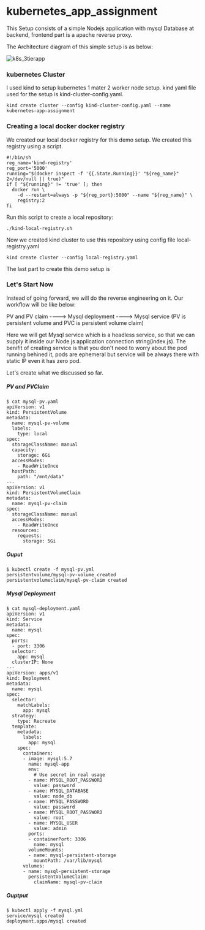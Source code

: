 # kubernetes_app_assignment

This Setup consists of a simple Nodejs application with mysql Database at backend, frontend part is a apache reverse proxy.

The Architecture diagram of this simple setup is as below:

![k8s_3tierapp](https://user-images.githubusercontent.com/44415163/124374101-fe62a100-dcb5-11eb-9b6f-1c8d0f7d21ee.png)


### kubernetes Cluster

I used kind to setup kubernetes 1 mater 2 worker node setup. kind yaml file used for the setup is kind-cluster-config.yaml.

```
kind create cluster --config kind-cluster-config.yaml --name kubernetes-app-assignment
```

### Creating a local docker docker registry

We created our local docker registry for this demo setup. We created this registry using a script.

```
#!/bin/sh
reg_name='kind-registry'
reg_port='5000'
running="$(docker inspect -f '{{.State.Running}}' "${reg_name}" 2>/dev/null || true)"
if [ "${running}" != 'true' ]; then
  docker run \
    -d --restart=always -p "${reg_port}:5000" --name "${reg_name}" \
    registry:2
fi
```

Run this script to create a local repository:

```
./kind-local-registry.sh
```
 Now we created kind cluster to use this repository using config file local-registry.yaml
 
 ```
 kind create cluster --config local-registry.yaml
 ```
 
 The last part to create this demo setup is 
 
### Let's Start Now

Instead of going forward, we will do the reverse engineering on it. Our workflow will be like below:

PV and PV claim ----> Mysql deployment ----> Mysql service (PV is persistent volume and PVC is persistent volume claim)

Here we will get Mysql service which is a headless service, so that we can supply it inside our Node js application connection string(index.js). The benifit of creating service is that you don't need to worry about the pod running behined it, pods are ephemeral but service will be always there with static IP even it has zero pod.

Let's create what we discussed so far.

##### PV and PVClaim

```
$ cat mysql-pv.yaml
apiVersion: v1
kind: PersistentVolume
metadata:
  name: mysql-pv-volume
  labels:
    type: local
spec:
  storageClassName: manual
  capacity:
    storage: 6Gi
  accessModes:
    - ReadWriteOnce
  hostPath:
    path: "/mnt/data"
---
apiVersion: v1
kind: PersistentVolumeClaim
metadata:
  name: mysql-pv-claim
spec:
  storageClassName: manual
  accessModes:
    - ReadWriteOnce
  resources:
    requests:
      storage: 5Gi
```

##### Ouput

```
$ kubectl create -f mysql-pv.yml
persistentvolume/mysql-pv-volume created
persistentvolumeclaim/mysql-pv-claim created
```

##### Mysql Deployment

```
$ cat mysql-deployment.yaml
apiVersion: v1
kind: Service
metadata:
  name: mysql
spec:
  ports:
  - port: 3306
  selector:
    app: mysql
  clusterIP: None
---
apiVersion: apps/v1
kind: Deployment
metadata:
  name: mysql
spec:
  selector:
    matchLabels:
      app: mysql
  strategy:
    type: Recreate
  template:
    metadata:
      labels:
        app: mysql
    spec:
      containers:
      - image: mysql:5.7
        name: mysql-app
        env:
          # Use secret in real usage
        - name: MYSQL_ROOT_PASSWORD
          value: password
        - name: MYSQL_DATABASE     
          value: node_db           
        - name: MYSQL_PASSWORD     
          value: password          
        - name: MYSQL_ROOT_PASSWORD
          value: root              
        - name: MYSQL_USER         
          value: admin             
        ports:
        - containerPort: 3306
          name: mysql
        volumeMounts:
        - name: mysql-persistent-storage
          mountPath: /var/lib/mysql
      volumes:
      - name: mysql-persistent-storage
        persistentVolumeClaim:
          claimName: mysql-pv-claim
```

##### Ouptput
```
$ kubectl apply -f mysql.yml
service/mysql created
deployment.apps/mysql created
```

